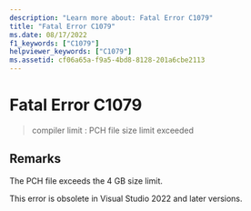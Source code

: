 ```yaml
---
description: "Learn more about: Fatal Error C1079"
title: "Fatal Error C1079"
ms.date: 08/17/2022
f1_keywords: ["C1079"]
helpviewer_keywords: ["C1079"]
ms.assetid: cf06a65a-f9a5-4bd8-8128-201a6cbe2113
---
```

# Fatal Error C1079

> compiler limit : PCH file size limit exceeded

## Remarks

The PCH file exceeds the 4 GB size limit.

This error is obsolete in Visual Studio 2022 and later versions.
